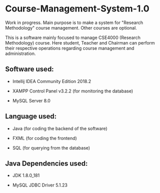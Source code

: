 # Course-Management-System-1.0

Work in progress. Main purpose is to make a system for "Research Methodology" course management. Other courses are optional.

This is a software mainly focused to manage CSE4000 (Research Methodology) course. Here student, Teacher and Chairman can perform their respective operations regarding course management and administration.

## Software used:
 * Intellij IDEA Community Edition 2018.2

 * XAMPP Control Panel v3.2.2 (for monitoring the database)

 * MySQL Server 8.0

## Language used:
 * Java (for coding the backend of the software)

 * FXML (for coding the frontend)

 * SQL (for querying from the database)

## Java Dependencies used:
 * JDK 1.8.0_181

 * MySQL JDBC Driver 5.1.23
